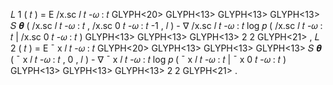 𝐿 1 ( 𝑡 ) = E /x.sc 𝑙 𝑡 -𝜔 : 𝑡 GLYPH<20> GLYPH<13> GLYPH<13> GLYPH<13> 𝑆 𝜽 ( /x.sc 𝑙 𝑡 -𝜔 : 𝑡 , /x.sc 0 𝑡 -𝜔 : 𝑡 -1 , 𝑙 ) - ∇ /x.sc 𝑙 𝑡 -𝜔 : 𝑡 log 𝑝 ( /x.sc 𝑙 𝑡 -𝜔 : 𝑡 | /x.sc 0 𝑡 -𝜔 : 𝑡 ) GLYPH<13> GLYPH<13> GLYPH<13> 2 2 GLYPH<21> , 𝐿 2 ( 𝑡 ) = E ¯ x 𝑙 𝑡 -𝜔 : 𝑡 GLYPH<20> GLYPH<13> GLYPH<13> GLYPH<13> 𝑆 𝜽 ( ¯ x 𝑙 𝑡 -𝜔 : 𝑡 , 0 , 𝑙 ) - ∇ ¯ x 𝑙 𝑡 -𝜔 : 𝑡 log 𝑝 ( ¯ x 𝑙 𝑡 -𝜔 : 𝑡 | ¯ x 0 𝑡 -𝜔 : 𝑡 ) GLYPH<13> GLYPH<13> GLYPH<13> 2 2 GLYPH<21> .